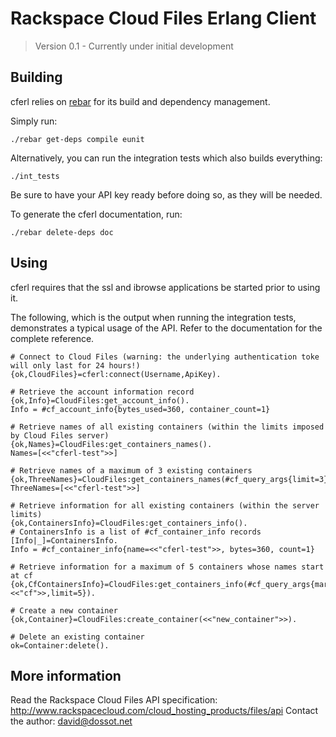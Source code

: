 Rackspace Cloud Files Erlang Client
===================================

> Version 0.1 - Currently under initial development


Building
--------

cferl relies on [rebar](http://bitbucket.org/basho/rebar/wiki/Home) for its build and dependency management.

Simply run:

    ./rebar get-deps compile eunit

Alternatively, you can run the integration tests which also builds everything:

    ./int_tests

Be sure to have your API key ready before doing so, as they will be needed.

To generate the cferl documentation, run:

    ./rebar delete-deps doc

Using
-----

cferl requires that the ssl and ibrowse applications be started prior to using it.

The following, which is the output when running the integration tests, demonstrates a typical usage of the API. Refer to the documentation for the complete reference.

    # Connect to Cloud Files (warning: the underlying authentication toke will only last for 24 hours!)
    {ok,CloudFiles}=cferl:connect(Username,ApiKey).
    
    # Retrieve the account information record
    {ok,Info}=CloudFiles:get_account_info().
    Info = #cf_account_info{bytes_used=360, container_count=1}
    
    # Retrieve names of all existing containers (within the limits imposed by Cloud Files server)
    {ok,Names}=CloudFiles:get_containers_names().
    Names=[<<"cferl-test">>]

    # Retrieve names of a maximum of 3 existing containers
    {ok,ThreeNames}=CloudFiles:get_containers_names(#cf_query_args{limit=3}).
    ThreeNames=[<<"cferl-test">>]

    # Retrieve information for all existing containers (within the server limits)
    {ok,ContainersInfo}=CloudFiles:get_containers_info().
    # ContainersInfo is a list of #cf_container_info records
    [Info|_]=ContainersInfo.
    Info = #cf_container_info{name=<<"cferl-test">>, bytes=360, count=1}
    
    # Retrieve information for a maximum of 5 containers whose names start at cf
    {ok,CfContainersInfo}=CloudFiles:get_containers_info(#cf_query_args{marker=<<"cf">>,limit=5}).
    
    # Create a new container
    {ok,Container}=CloudFiles:create_container(<<"new_container">>).
    
    # Delete an existing container
    ok=Container:delete().

More information
----------------

Read the Rackspace Cloud Files API specification: <http://www.rackspacecloud.com/cloud_hosting_products/files/api>
Contact the author: <david@dossot.net>

